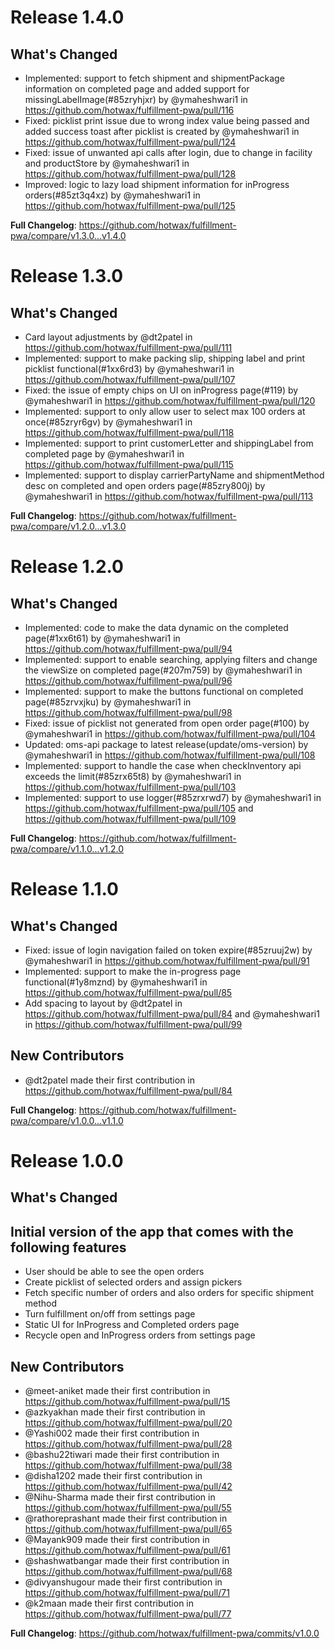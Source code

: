 # Release 1.4.0

## What's Changed
* Implemented: support to fetch shipment and shipmentPackage information on completed page and added support for missingLabelImage(#85zryhjxr) by @ymaheshwari1 in https://github.com/hotwax/fulfillment-pwa/pull/116
* Fixed: picklist print issue due to wrong index value being passed and added success toast after picklist is created by @ymaheshwari1 in https://github.com/hotwax/fulfillment-pwa/pull/124
* Fixed: issue of unwanted api calls after login, due to change in facility and productStore by @ymaheshwari1 in https://github.com/hotwax/fulfillment-pwa/pull/128
* Improved: logic to lazy load shipment information for inProgress orders(#85zt3q4xz) by @ymaheshwari1 in https://github.com/hotwax/fulfillment-pwa/pull/125


**Full Changelog**: https://github.com/hotwax/fulfillment-pwa/compare/v1.3.0...v1.4.0

# Release 1.3.0

## What's Changed
* Card layout adjustments by @dt2patel in https://github.com/hotwax/fulfillment-pwa/pull/111
* Implemented: support to make packing slip, shipping label and print picklist functional(#1xx6rd3) by @ymaheshwari1 in https://github.com/hotwax/fulfillment-pwa/pull/107
* Fixed: the issue of empty chips on UI on inProgress page(#119) by @ymaheshwari1 in https://github.com/hotwax/fulfillment-pwa/pull/120
* Implemented: support to only allow user to select max 100 orders at once(#85zryr6gv) by @ymaheshwari1 in https://github.com/hotwax/fulfillment-pwa/pull/118
* Implemented: support to print customerLetter and shippingLabel from completed page by @ymaheshwari1 in https://github.com/hotwax/fulfillment-pwa/pull/115
* Implemented: support to display carrierPartyName and shipmentMethod desc on completed and open orders page(#85zry800j) by @ymaheshwari1 in https://github.com/hotwax/fulfillment-pwa/pull/113

**Full Changelog**: https://github.com/hotwax/fulfillment-pwa/compare/v1.2.0...v1.3.0

# Release 1.2.0

## What's Changed
* Implemented: code to make the data dynamic on the completed page(#1xx6t61) by @ymaheshwari1 in https://github.com/hotwax/fulfillment-pwa/pull/94
* Implemented: support to enable searching, applying filters and change the viewSize on completed page(#207m759) by @ymaheshwari1 in https://github.com/hotwax/fulfillment-pwa/pull/96
* Implemented: support to make the buttons functional on completed page(#85zrvxjku) by @ymaheshwari1 in https://github.com/hotwax/fulfillment-pwa/pull/98
* Fixed: issue of picklist not generated from open order page(#100) by @ymaheshwari1 in https://github.com/hotwax/fulfillment-pwa/pull/104
* Updated: oms-api package to latest release(update/oms-version) by @ymaheshwari1 in https://github.com/hotwax/fulfillment-pwa/pull/108
* Implemented: support to handle the case when checkInventory api exceeds the limit(#85zrx65t8) by @ymaheshwari1 in https://github.com/hotwax/fulfillment-pwa/pull/103
* Implemented: support to use logger(#85zrxrwd7) by @ymaheshwari1 in https://github.com/hotwax/fulfillment-pwa/pull/105 and https://github.com/hotwax/fulfillment-pwa/pull/109


**Full Changelog**: https://github.com/hotwax/fulfillment-pwa/compare/v1.1.0...v1.2.0

# Release 1.1.0

## What's Changed
* Fixed: issue of login navigation failed on token expire(#85zruuj2w) by @ymaheshwari1 in https://github.com/hotwax/fulfillment-pwa/pull/91
* Implemented: support to make the in-progress page functional(#1y8mznd) by @ymaheshwari1 in https://github.com/hotwax/fulfillment-pwa/pull/85
* Add spacing to layout by @dt2patel in https://github.com/hotwax/fulfillment-pwa/pull/84 and @ymaheshwari1 in https://github.com/hotwax/fulfillment-pwa/pull/99

## New Contributors
* @dt2patel made their first contribution in https://github.com/hotwax/fulfillment-pwa/pull/84

**Full Changelog**: https://github.com/hotwax/fulfillment-pwa/compare/v1.0.0...v1.1.0

# Release 1.0.0

## What's Changed

##  Initial version of the app that comes with the following features
* User should be able to see the open orders
* Create picklist of selected orders and assign pickers
* Fetch specific number of orders and also orders for specific shipment method
* Turn fulfillment on/off from settings page
* Static UI for InProgress and Completed orders page
* Recycle open and InProgress orders from settings page

## New Contributors
* @meet-aniket made their first contribution in https://github.com/hotwax/fulfillment-pwa/pull/15
* @azkyakhan made their first contribution in https://github.com/hotwax/fulfillment-pwa/pull/20
* @Yashi002 made their first contribution in https://github.com/hotwax/fulfillment-pwa/pull/28
* @bashu22tiwari made their first contribution in https://github.com/hotwax/fulfillment-pwa/pull/38
* @disha1202 made their first contribution in https://github.com/hotwax/fulfillment-pwa/pull/42
* @Nihu-Sharma made their first contribution in https://github.com/hotwax/fulfillment-pwa/pull/55
* @rathoreprashant made their first contribution in https://github.com/hotwax/fulfillment-pwa/pull/65
* @Mayank909 made their first contribution in https://github.com/hotwax/fulfillment-pwa/pull/61
* @shashwatbangar made their first contribution in https://github.com/hotwax/fulfillment-pwa/pull/68
* @divyanshugour made their first contribution in https://github.com/hotwax/fulfillment-pwa/pull/71
* @k2maan made their first contribution in https://github.com/hotwax/fulfillment-pwa/pull/77

**Full Changelog**: https://github.com/hotwax/fulfillment-pwa/commits/v1.0.0
